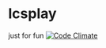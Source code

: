 # lcsplay
just for fun
[![Code Climate](https://codeclimate.com/github/olegykz/lcsplay/badges/gpa.svg)](https://codeclimate.com/github/olegykz/lcsplay)
